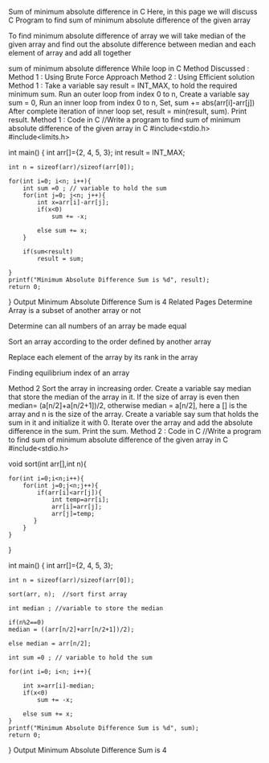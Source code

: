 Sum of minimum absolute difference in C
Here, in this page we will discuss C Program to find sum of minimum absolute difference of the given array

To find minimum absolute difference of array we will take median of the given array and find out the absolute difference between median and each element of array and add all together

sum of minimum absolute difference
While loop in C
Method Discussed :
Method 1 : Using Brute Force Approach
Method 2 : Using Efficient solution
Method 1 :
Take a variable say result = INT_MAX, to hold the required minimum sum.
Run an outer loop from index 0 to n,
Create a variable say sum = 0,
Run an inner loop from index 0 to n,
Set, sum += abs(arr[i]-arr[j])
After complete iteration of inner loop set,
result = min(result, sum).
Print result.
Method 1 : Code in C
//Write a program to find sum of minimum absolute difference of the given array in C
#include<stdio.h>
#include<limits.h>

int main()
{
    int arr[]={2, 4, 5, 3};
    int result = INT_MAX;

    int n = sizeof(arr)/sizeof(arr[0]);

    for(int i=0; i<n; i++){
        int sum =0 ; // variable to hold the sum
        for(int j=0; j<n; j++){
            int x=arr[i]-arr[j];
            if(x<0)
                sum += -x;

            else sum += x;
        }    
    
        if(sum<result)
            result = sum;
        
    }
    printf("Minimum Absolute Difference Sum is %d", result);
    return 0;
}
Output
Minimum Absolute Difference Sum is 4
Related Pages
Determine Array is a subset of another array or not

Determine can all numbers of an array be made equal

Sort an array according to the order defined by another array 

Replace each element of the array by its rank in the array

Finding equilibrium index of an array

Method 2
Sort the array in increasing order.
Create a variable say median that store the median of the array in it.
If the size of array is even then median= (a[n/2]+a[n/2+1])/2, otherwise median = a[n/2], here a [] is the array and n is the size of the array.
Create a variable say sum that holds the sum in it and initialize it with 0.
Iterate over the array and add the absolute difference in the sum.
Print the sum.
Method 2 : Code in C
//Write a program to find sum of minimum absolute difference of the given array in C
#include<stdio.h>

void sort(int arr[],int n){
    
    for(int i=0;i<n;i++){
        for(int j=0;j<n;j++){
            if(arr[i]<arr[j]){
                int temp=arr[i];
                arr[i]=arr[j];
                arr[j]=temp;
           }
        }
    }
}

int main()
{
    int arr[]={2, 4, 5, 3};

    int n = sizeof(arr)/sizeof(arr[0]);

    sort(arr, n);  //sort first array

    int median ; //variable to store the median

    if(n%2==0)
    median = ((arr[n/2]+arr[n/2+1])/2);

    else median = arr[n/2];

    int sum =0 ; // variable to hold the sum

    for(int i=0; i<n; i++){

        int x=arr[i]-median;
        if(x<0)
            sum += -x;

        else sum += x;
    }    
    printf("Minimum Absolute Difference Sum is %d", sum);
    return 0;
}
Output
Minimum Absolute Difference Sum is 4
